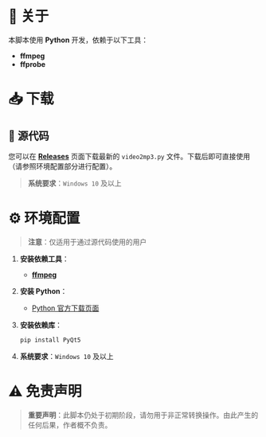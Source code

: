 # 📜 关于

本脚本使用 **Python** 开发，依赖于以下工具：

- **ffmpeg**
- **ffprobe**

# 📥 下载

## 📂 源代码

您可以在 [**Releases**](https://github.com/yhgzs-111/video2mp3/releases/latest/download/video2mp3.py) 页面下载最新的 `video2mp3.py` 文件。下载后即可直接使用（请参照环境配置部分进行配置）。

> **系统要求**：`Windows 10` 及以上

# ⚙️ 环境配置

> **注意**：仅适用于通过源代码使用的用户

1. **安装依赖工具**：
   - [**ffmpeg**](https://ffmpeg.org/)

2. **安装 Python**：
   - [Python 官方下载页面](https://www.python.org/downloads/)

3. **安装依赖库**：
   ```bash
   pip install PyQt5
   
4. **系统要求**：`Windows 10` 及以上

# ⚠️ 免责声明

> **重要声明**：此脚本仍处于初期阶段，请勿用于非正常转换操作。由此产生的任何后果，作者概不负责。
